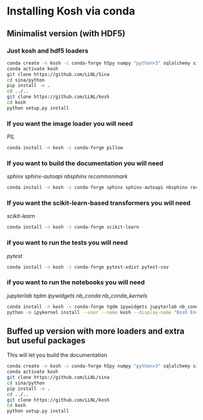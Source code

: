 # Installing Kosh via conda

## Minimalist version (with HDF5)

### Just kosh and hdf5 loaders

```bash
conda create -n kosh -c conda-forge h5py numpy "python>3" sqlalchemy six pip networkx
conda activate kosh
git clone https://github.com/LLNL/Sina
cd sina/python
pip install -e .
cd ../..
git clone https://github.com/LLNL/kosh
cd kosh
python setup.py install
```

### If you want the image loader you will need

*PIL*

```bash
conda install -n kosh -c conda-forge pillow
```

### If you want to build the documentation you will need

*sphinx sphinx-autoapi nbsphinx recommonmark*

```bash
conda install -n kosh -c conda-forge sphinx sphinx-autoapi nbsphinx recommonmark
```

### If you want the scikit-learn-based transformers you will need

*scikit-learn*

```bash
conda install -n kosh -c conda-forge scikit-learn
```

### if you want to run the tests you will need

*pytest*

```bash
conda install -n kosh -c conda-forge pytest-xdist pytest-cov
```

### if you want to run the notebooks you will need

*jupyterlab tqdm ipywidgets nb_conda nb_conda_kernels*

```bash
conda install -n kosh -c conda-forge tqdm ipywidgets jupyterlab nb_conda nb_conda_kernels
python -m ipykernel install --user --name kosh --display-name "Kosh Environment"
```

## Buffed up version with more loaders and extra but useful packages

This will let you build the documentation

```bash
conda create -n kosh -c conda-forge h5py numpy "python>3" sqlalchemy six ipython pip networkx sphinx pytest-xdist pytest-cov sphinx-autoapi pyflame jupyterlab flake8 autopep8 pillow coverage nbsphinx recommonmark tqdm ipywidgets nb_conda nb_conda_kernels scikit-learn
conda activate kosh
git clone https://github.com/LLNL/sina
cd sina/python
pip install -e .
cd ../..
git clone https://github.com/LLNL/kosh
cd kosh
python setup.py install
```
